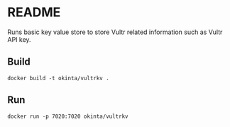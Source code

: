 # README

Runs basic key value store to store Vultr related information such as Vultr
API key.

## Build

    docker build -t okinta/vultrkv .

## Run

    docker run -p 7020:7020 okinta/vultrkv
